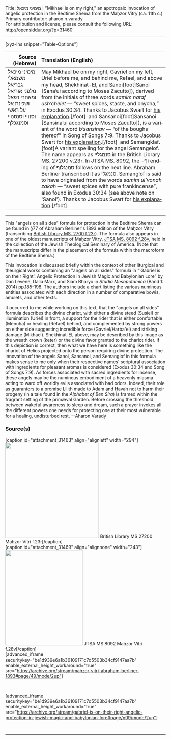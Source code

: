 <html>
<head></head>
<body>
Title: מימיני מיכאל | "Mikhael is on my right," an apotropaic invocation of angelic protection in the Bedtime Shema from the Maḥzor Vitry (ca. 11th c.)<br />
Primary contributor: aharon.n.varady<br />
For attribution and license, please consult the following URL: <a href="http://opensiddur.org/?p=31460">http://opensiddur.org/?p=31460</a>
<p />
<hr />

[xyz-ihs snippet="Table-Options"]<table style="margin-left: auto; margin-right: auto;" class="draggable">
<thead><tr><th id="x" style="text-align: right;">Source (Hebrew)</th><th style="text-align: left;">Translation (English)</th></tr></thead>
<tbody>
<tr><td style="vertical-align:top;">
<div class="liturgy" lang="he">
מימיני מיכאל 
משמאלי גבריאל 
מלפני אוריאל 
ומאחרי רפאל 
ושכינת אל על ראשי 
וסנויי 
וסנסנויי 
וסמנגכלף
</span></div></td>
 
<td style="vertical-align:top;">
<div class="english" lang="en">
May Mikhael be on my right, 
Gavriel on my left, 
Uriel before me, 
and behind me, Refael,
and above my head, Shekhinat-El,  
and Sanoi[foot]Sanoi [Sana’ui according to Moses Zacutto]), derived from the initials of three words <em>samim nataf ush’chelet</em> — “sweet spices, stacte, and onycha,” in Exodus 30:34. Thanks to Jacobus Swart for <a href="http://kabbalahselfcreation.blogspot.com/2013/11/spirit-forces-in-hebrew-amulets-part-2.html">his explanation</a>.[/foot]&nbsp;
and Sansanoi[foot]Sansanoi [Sansina’ui according to Moses Zacutto]), is a variant of the word <em>b’sansinav</em> — “of the boughs thereof” in Song of Songs 7:9. Thanks to Jacobus Swart for <a href="http://kabbalahselfcreation.blogspot.com/2013/11/spirit-forces-in-hebrew-amulets-part-2.html">his explanation</a>.[/foot]&nbsp; 
and Semangklaf.[foot]A variant spelling for the angel Semangelof. The name appears as <span class="hebrew" lang="he">סנמגליי</span> in the British Library MS. 27200 v.23r. In JTSA MS. 8092, the -<span class="hebrew" lang="he">וף</span> ending of <span class="hebrew" lang="he">סמנגלוף</span> follows on the next line. Abraham Berliner transcribed it as <span class="hebrew" lang="he">סנמגלי</span>. Semanglof is said to have originated from the words <em>samim ul’vonah zakah</em> — “sweet spices with pure frankincense”, also found in Exodus 30:34 (see above note on 'Sanoi'). Thanks to Jacobus Swart for <a href="http://kabbalahselfcreation.blogspot.com/2013/11/spirit-forces-in-hebrew-amulets-part-2.html">his explanation</a>.[/foot]&nbsp;
</div></td></tr>
</tbody></table>

<hr />

This "angels on all sides" formula for protection in the Bedtime Shema can be found in §77 of Abraham Berliner's 1893 edition of the Maḥzor Vitry (transcribing <a href="http://www.bl.uk/manuscripts/FullDisplay.aspx?ref=Add_MS_27200">British Library MS. 2700 f.23r</a>). The formula also appears in one of the oldest manuscripts of Maḥzor Vitry, <a href="https://digitalcollections.jtsa.edu/islandora/object/jts%3A98638#page/65/mode/2up">JTSA MS. 8092 f.28v</a>, held in the collection of the Jewish Theological Seminary of America. (Note that the manuscripts differ in the placement of the formula within the macroform of the Bedtime Shema.)

This invocation is discussed briefly within the context of other liturgical and theurgical works containing an "angels on all sides" formula in “‘Gabriel is on their Right’: Angelic Protection in Jewish Magic and Babylonian Lore” by Dan Levene, Dalia Marx, and Siam Bharyo in <em>Studia Mesopotamica</em> (Band 1: 2014) pp.185-198. The authors include a chart listing the various numinous entities associated with each direction in a number of comparative bowls, amulets, and other texts.

It occurred to me while working on this text, that the "angels on all sides" formula describes the divine chariot, with either a divine steed (Susiel) or illumination (Uriel) in front, a support for the rider that is either comfortable (Menuḥa) or healing (Refael) behind, and complemented by strong powers on either side suggesting incredible force (Gavriel/Harba'el) and striking damage (Mikhael). Shekhinat-El, above, may be described by this image as the wreath crown (keter) or the divine favor granted to the chariot rider. If this depiction is correct, then what we have here is something like the chariot of Helios projected onto the person requiring divine protection. The innovation of the angels Sanoi, Sansanoi, and Semanglof in this formula makes sense to me only when their respective names' scriptural association with ingredients for pleasant aromas is considered (Exodus 30:34 and Song of Songs 7:9). As forces associated with sacred ingredients for incense, these angels may be the numinous embodiment of a heavenly miasma acting to ward off worldly evils associated with bad odors. Indeed, their role as guarantors to a promise Lilith made to Adam and Ḥavah not to harm their progeny (in a tale found in the <em>Alphabet of Ben Sira</em>) is framed within the fragrant setting of the primæval Garden. Before crossing the threshold between wakeful awareness to sleep and dream, such a prayer invokes all the different powers one needs for protecting one at their most vulnerable for a healing, undisturbed rest. --Aharon Varady

<h3>Source(s)</h3>

<span style="float: right;">[caption id="attachment_31463" align="alignleft" width="294"]<a href="http://www.bl.uk/manuscripts/FullDisplay.aspx?ref=Add_MS_27200"><img src="https://opensiddur.org/wp-content/uploads/2020/05/MS-27200-Mahzor-Vitri-f.23r-smol-294x300.png" alt="" width="294" height="300" class="size-medium wp-image-31463" /></a> British Library MS 27200 Maḥzor Vitri f.23r[/caption]</span> <span style="float: left;">[caption id="attachment_31469" align="alignnone" width="243"]<a href="https://digitalcollections.jtsa.edu/islandora/object/jts%3A98638#page/65/mode/2up"><img src="https://opensiddur.org/wp-content/uploads/2020/05/MS-8092-Mahzor-Vitri-f.28v-smol-243x300.png" alt="" width="243" height="300" class="size-medium wp-image-31469" /></a> JTSA MS 8092 Maḥzor Vitri f.28v[/caption]</span>

[advanced_iframe securitykey="be1d939e6a1b36109171c7d5503b34cf9147aa7b" enable_external_height_workaround="true" src="https://archive.org/stream/mahzor-vitri-abraham-berliner-1893#page/49/mode/2up"]

&nbsp;

[advanced_iframe securitykey="be1d939e6a1b36109171c7d5503b34cf9147aa7b" enable_external_height_workaround="true" src="https://archive.org/stream/gabriel-is-on-their-right-angelic-protection-in-jewish-magic-and-babylonian-lore#page/n09/mode/2up"]

&nbsp;

<hr />

&nbsp;
</body>
</html>